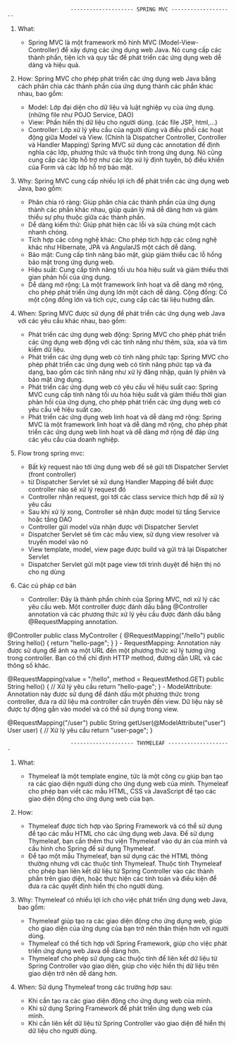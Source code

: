 
						-------------------- SPRING MVC --------------------
1. What:
	- Spring MVC là một framework mô hình MVC (Model-View-Controller) để xây dựng các ứng dụng web Java. Nó cung cấp các thành phần, tiện ích và quy tắc để phát triển các ứng dụng web dễ dàng và hiệu quả.
2. How:
	Spring MVC cho phép phát triển các ứng dụng web Java bằng cách phân chia các thành phần của ứng dụng thành các phần khác nhau, bao gồm:
	- Model: Lớp đại diện cho dữ liệu và luật nghiệp vụ của ứng dụng. (những file như POJO Service, DAO)
	- View: Phần hiển thị dữ liệu cho người dùng. (các file JSP, html,...)
 	- Controller: Lớp xử lý yêu cầu của người dùng và điều phối các hoạt động giữa Model và View. (Chính là Dispatcher Controller, Controller và Handler Mapping)
	Spring MVC sử dụng các annotation để định nghĩa các lớp, phương thức và thuộc tính trong ứng dụng. Nó cũng cung cấp các lớp hỗ trợ như các lớp xử lý định tuyến, bộ điều khiển của Form và các lớp hỗ trợ bảo mật.
3. Why:
	Spring MVC cung cấp nhiều lợi ích để phát triển các ứng dụng web Java, bao gồm:
	- Phân chia rõ ràng: Giúp phân chia các thành phần của ứng dụng thành các phần khác nhau, giúp quản lý mã dễ dàng hơn và giảm thiểu sự phụ thuộc giữa các thành phần.
 	- Dễ dàng kiểm thử: Giúp phát hiện các lỗi và sửa chúng một cách nhanh chóng.
	- Tích hợp các công nghệ khác: Cho phép tích hợp các công nghệ khác như Hibernate, JPA và AngularJS một cách dễ dàng.
	- Bảo mật: Cung cấp tính năng bảo mật, giúp giảm thiểu các lỗ hổng bảo mật trong ứng dụng web.
	- Hiệu suất: Cung cấp tính năng tối ưu hóa hiệu suất và giảm thiểu thời gian phản hồi của ứng dụng.
	- Dễ dàng mở rộng: Là một framework linh hoạt và dễ dàng mở rộng, cho phép phát triển ứng dụng lớn một cách dễ dàng. Cộng đồng: Có một cộng đồng lớn và tích cực, cung cấp các tài liệu hướng dẫn.
	
4. When:
	Spring MVC được sử dụng để phát triển các ứng dụng web Java với các yêu cầu khác nhau, bao gồm:
	- Phát triển các ứng dụng web động: Spring MVC cho phép phát triển các ứng dụng web động với các tính năng như thêm, sửa, xóa và tìm kiếm dữ liệu.
	- Phát triển các ứng dụng web có tính năng phức tạp: Spring MVC cho phép phát triển các ứng dụng web có tính năng phức tạp và đa dạng, bao gồm các tính năng như xử lý đăng nhập, quản lý phiên và bảo mật ứng dụng.
	- Phát triển các ứng dụng web có yêu cầu về hiệu suất cao: Spring MVC cung cấp tính năng tối ưu hóa hiệu suất và giảm thiểu thời gian phản hồi của ứng dụng, cho phép phát triển các ứng dụng web có yêu cầu về hiệu suất cao.
	- Phát triển các ứng dụng web linh hoạt và dễ dàng mở rộng: Spring MVC là một framework linh hoạt và dễ dàng mở rộng, cho phép phát triển các ứng dụng web linh hoạt và dễ dàng mở rộng để đáp ứng các yêu cầu của doanh nghiệp.

5. Flow trong spring mvc: 
	- Bất kỳ request nào tới ứng dụng web đề sẽ gửi tới Dispatcher Servlet (front controller)
	-  từ Dispatcher Servlet sẽ xử dụng Handler Mapping để biết được controller nào sẽ xử lý request đó
	-  Controller nhận request, gọi tới các class service thích hợp để xử lý yêu cầu
	-  Sau khi xử lý xong, Controller sẽ nhận được model từ tầng Service hoặc tầng DAO
	-  Controller gửi model vừa nhận được với Dispatcher Servlet
	-  Dispatcher Servlet sẽ tìm các mẫu view, sử dụng view resolver và truyền model vào nó
	-  View template, model, view page được build và gửi trả lại Dispatcher Servlet
	-  Dispatcher Servlet gửi một page view tới trình duyệt để hiện thị nó cho ng dùng

6. Các cú pháp cơ bản
	- Controller: Đây là thành phần chính của Spring MVC, nơi xử lý các yêu cầu web. Một controller được đánh dấu bằng @Controller annotation và các phương thức xử lý yêu cầu được đánh dấu bằng @RequestMapping annotation.
	
@Controller
public class MyController {
   @RequestMapping("/hello")
   public String hello() {
      return "hello-page";
   }
}
	- RequestMapping: Annotation này được sử dụng để ánh xạ một URL đến một phương thức xử lý tương ứng trong controller. Bạn có thể chỉ định HTTP method, đường dẫn URL và các thông số khác.
	
@RequestMapping(value = "/hello", method = RequestMethod.GET)
public String hello() {
   // Xử lý yêu cầu
   return "hello-page";
}
	- ModelAttribute: Annotation này được sử dụng để đánh dấu một phương thức trong controller, đưa ra dữ liệu mà controller cần truyền đến view. Dữ liệu này sẽ được tự động gắn vào model và có thể sử dụng trong view.

@RequestMapping("/user")
public String getUser(@ModelAttribute("user") User user) {
   // Xử lý yêu cầu
   return "user-page";
}

						-------------------- THYMELEAF --------------------
						
1. What:
	- Thymeleaf là một template engine, tức là một công cụ giúp bạn tạo ra các giao diện người dùng cho ứng dụng web của mình. Thymeleaf cho phép bạn viết các mẫu HTML, CSS và JavaScript để tạo các giao diện động cho ứng dụng web của bạn.

2. How:
	- Thymeleaf được tích hợp vào Spring Framework và có thể sử dụng để tạo các mẫu HTML cho các ứng dụng web Java. Để sử dụng Thymeleaf, bạn cần thêm thư viện Thymeleaf vào dự án của mình và cấu hình cho Spring để sử dụng Thymeleaf.
	- Để tạo một mẫu Thymeleaf, bạn sử dụng các thẻ HTML thông thường nhưng với các thuộc tính Thymeleaf. Thuộc tính Thymeleaf cho phép bạn liên kết dữ liệu từ Spring Controller vào các thành phần trên giao diện, hoặc thực hiện các tính toán và điều kiện để đưa ra các quyết định hiển thị cho người dùng.
3. Why:
 	Thymeleaf có nhiều lợi ích cho việc phát triển ứng dụng web Java, bao gồm:
	- Thymeleaf giúp tạo ra các giao diện động cho ứng dụng web, giúp cho giao diện của ứng dụng của bạn trở nên thân thiện hơn với người dùng.
	- Thymeleaf có thể tích hợp với Spring Framework, giúp cho việc phát triển ứng dụng web Java dễ dàng hơn.
	- Thymeleaf cho phép sử dụng các thuộc tính để liên kết dữ liệu từ Spring Controller vào giao diện, giúp cho việc hiển thị dữ liệu trên giao diện trở nên dễ dàng hơn.
4. When:
	Sử dụng Thymeleaf trong các trường hợp sau:
	- Khi cần tạo ra các giao diện động cho ứng dụng web của mình.
	- Khi sử dụng Spring Framework để phát triển ứng dụng web của mình.
	- Khi cần liên kết dữ liệu từ Spring Controller vào giao diện để hiển thị dữ liệu cho người dùng.

